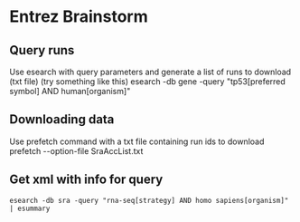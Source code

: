 # Entrez Brainstorm
## Query runs
Use esearch with query parameters and generate a list of runs to download (txt file)
(try something like this) 
	esearch -db gene -query "tp53[preferred symbol] AND human[organism]"

## Downloading data
Use prefetch command with a txt file containing run ids to download
	prefetch --option-file SraAccList.txt

## Get xml with info for query
	esearch -db sra -query "rna-seq[strategy] AND homo sapiens[organism]" | esummary


